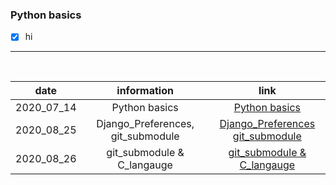 ### Python basics

-[x] hi





---

<br />

|    date    |            information            |                             link                             |
| :--------: | :-------------------------------: | :----------------------------------------------------------: |
| 2020_07_14 |           Python basics           |                      [Python basics]()                       |
| 2020_08_25 | Django_Preferences, git_submodule | [Django_Preferences](https://github.com/nickhealthy/TIL/blob/master/2020_08_25/Django_Preferences.md) <br />[git_submodule](https://github.com/nickhealthy/TIL/blob/master/2020_08_25/git_submodule.md) |
| 2020_08_26 |    git_submodule & C_langauge     | [git_submodule & C_langauge](https://github.com/nickhealthy/TIL/blob/master/2020_08_26/git_submodule%20%26%20C_langauge.md) |



<br />



